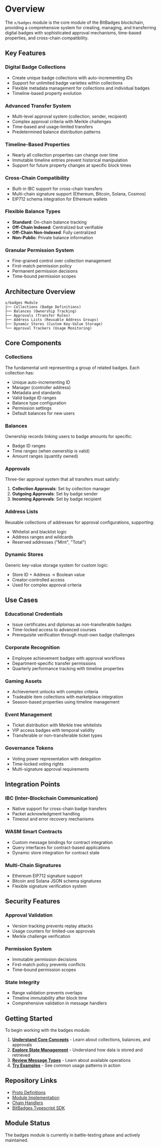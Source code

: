 # Overview

The `x/badges` module is the core module of the BitBadges blockchain, providing a comprehensive system for creating, managing, and transferring digital badges with sophisticated approval mechanisms, time-based properties, and cross-chain compatibility.

## Key Features

### Digital Badge Collections
- Create unique badge collections with auto-incrementing IDs
- Support for unlimited badge varieties within collections
- Flexible metadata management for collections and individual badges
- Timeline-based property evolution

### Advanced Transfer System
- Multi-level approval system (collection, sender, recipient)
- Complex approval criteria with Merkle challenges
- Time-based and usage-limited transfers
- Predetermined balance distribution patterns

### Timeline-Based Properties
- Nearly all collection properties can change over time
- Immutable timeline entries prevent historical manipulation
- Support for future property changes at specific block times

### Cross-Chain Compatibility
- Built-in IBC support for cross-chain transfers
- Multi-chain signature support (Ethereum, Bitcoin, Solana, Cosmos)
- EIP712 schema integration for Ethereum wallets

### Flexible Balance Types
- **Standard**: On-chain balance tracking
- **Off-Chain Indexed**: Centralized but verifiable
- **Off-Chain Non-Indexed**: Fully centralized
- **Non-Public**: Private balance information

### Granular Permission System
- Fine-grained control over collection management
- First-match permission policy
- Permanent permission decisions
- Time-bound permission scopes

## Architecture Overview

```
x/badges Module
├── Collections (Badge Definitions)
├── Balances (Ownership Tracking)
├── Approvals (Transfer Rules)
├── Address Lists (Reusable Address Groups)
├── Dynamic Stores (Custom Key-Value Storage)
└── Approval Trackers (Usage Monitoring)
```

## Core Components

### Collections
The fundamental unit representing a group of related badges. Each collection has:
- Unique auto-incrementing ID
- Manager (controller address)
- Metadata and standards
- Valid badge ID ranges
- Balance type configuration
- Permission settings
- Default balances for new users

### Balances
Ownership records linking users to badge amounts for specific:
- Badge ID ranges
- Time ranges (when ownership is valid)
- Amount ranges (quantity owned)

### Approvals
Three-tier approval system that all transfers must satisfy:
1. **Collection Approvals**: Set by collection manager
2. **Outgoing Approvals**: Set by badge sender
3. **Incoming Approvals**: Set by badge recipient

### Address Lists
Reusable collections of addresses for approval configurations, supporting:
- Whitelist and blacklist logic
- Address ranges and wildcards
- Reserved addresses ("Mint", "Total")

### Dynamic Stores
Generic key-value storage system for custom logic:
- Store ID + Address → Boolean value
- Creator-controlled access
- Used for complex approval criteria

## Use Cases

### Educational Credentials
- Issue certificates and diplomas as non-transferable badges
- Time-locked access to advanced courses
- Prerequisite verification through must-own badge challenges

### Corporate Recognition
- Employee achievement badges with approval workflows
- Department-specific transfer permissions
- Quarterly performance tracking with timeline properties

### Gaming Assets
- Achievement unlocks with complex criteria
- Tradeable item collections with marketplace integration
- Season-based properties using timeline management

### Event Management
- Ticket distribution with Merkle tree whitelists
- VIP access badges with temporal validity
- Transferable or non-transferable ticket types

### Governance Tokens
- Voting power representation with delegation
- Time-locked voting rights
- Multi-signature approval requirements

## Integration Points

### IBC (Inter-Blockchain Communication)
- Native support for cross-chain badge transfers
- Packet acknowledgment handling
- Timeout and error recovery mechanisms

### WASM Smart Contracts
- Custom message bindings for contract integration
- Query interfaces for contract-based applications
- Dynamic store integration for contract state

### Multi-Chain Signatures
- Ethereum EIP712 signature support
- Bitcoin and Solana JSON schema signatures
- Flexible signature verification system

## Security Features

### Approval Validation
- Version tracking prevents replay attacks
- Usage counters for limited-use approvals
- Merkle challenge verification

### Permission System
- Immutable permission decisions
- First-match policy prevents conflicts
- Time-bound permission scopes

### State Integrity
- Range validation prevents overlaps
- Timeline immutability after block time
- Comprehensive validation in message handlers

## Getting Started

To begin working with the badges module:

1. **[Understand Core Concepts](./02-concepts.md)** - Learn about collections, balances, and approvals
2. **[Explore State Management](./state.md)** - Understand how data is stored and retrieved
3. **[Review Message Types](./messages/)** - Learn about available operations
4. **[Try Examples](./examples.md)** - See common usage patterns in action

## Repository Links

- [Proto Definitions](https://github.com/bitbadges/bitbadgeschain/tree/master/proto/badges)
- [Module Implementation](https://github.com/bitbadges/bitbadgeschain/tree/master/x/badges)
- [Chain Handlers](https://github.com/bitbadges/bitbadgeschain/tree/master/chain-handlers)
- [BitBadges Typescript SDK](https://github.com/bitbadges/bitbadgesjs)

## Module Status

The badges module is currently in battle-testing phase and actively maintained. 